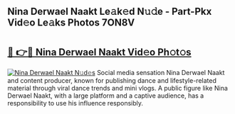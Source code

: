 ## Nina Derwael Naakt Le𝚊k𝚎d N𝚞𝚍e - Part-Pkx Vid𝚎o Le𝚊ks Photos 7ON8V

# <h2><a href="http://fb7lh0.evod.top/?m=Nina+Derwael+Naakt">🔗 👉🔴 Nina Derwael Naakt Vid𝚎o Ph𝚘t𝚘s</a></h2>

[![Nina Derwael Naakt N𝚞d𝚎s](https://i.imgur.com/8V9OHl7.gif)](http://fb7lh0.evod.top/?m=Nina+Derwael+Naakt)
Social media sensation Nina Derwael Naakt and content producer, known for publishing dance and lifestyle-related material through viral dance trends and mini vlogs. A public figure like Nina Derwael Naakt, with a large platform and a captive audience, has a responsibility to use his influence responsibly. 
